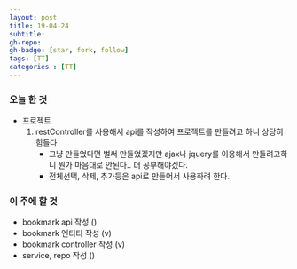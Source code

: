 ```yaml
---
layout: post
title: 19-04-24
subtitle: 
gh-repo: 
gh-badge: [star, fork, follow]
tags: [TT]
categories : [TT]
---
```


### 오늘 한 것 

* 프로젝트
    1. restController를 사용해서 api를 작성하여 프로젝트를 만들려고 하니 상당히 힘들다
        - 그냥 만들었다면 벌써 만들었겠지만 ajax나 jquery를 이용해서 만들려고하니 뭔가 마음대로 안된다.. 더 공부해야겠다.
        - 전체선택, 삭제, 추가등은 api로 만들어서 사용하려 한다.
    
    
    



### 이 주에 할 것
- bookmark api 작성 ()
- bookmark 엔티티 작성 (v)
- bookmark controller 작성 (v)
- service, repo 작성 ()